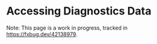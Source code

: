 # Accessing Diagnostics Data

Note: This page is a work in progress, tracked in https://fxbug.dev/42138979.
